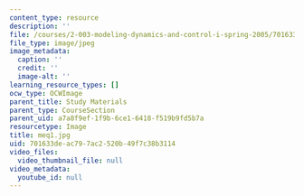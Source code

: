 ```yaml
---
content_type: resource
description: ''
file: /courses/2-003-modeling-dynamics-and-control-i-spring-2005/701633deac797ac2520b49f7c38b3114_meq1.jpg
file_type: image/jpeg
image_metadata:
  caption: ''
  credit: ''
  image-alt: ''
learning_resource_types: []
ocw_type: OCWImage
parent_title: Study Materials
parent_type: CourseSection
parent_uid: a7a8f9ef-1f9b-6ce1-6418-f519b9fd5b7a
resourcetype: Image
title: meq1.jpg
uid: 701633de-ac79-7ac2-520b-49f7c38b3114
video_files:
  video_thumbnail_file: null
video_metadata:
  youtube_id: null
---
```

